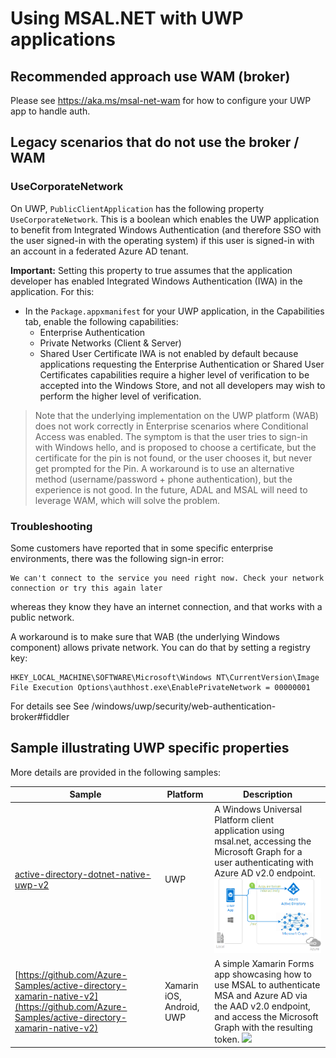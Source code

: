# Using MSAL.NET with UWP applications

## Recommended approach use WAM (broker)

Please see https://aka.ms/msal-net-wam for how to configure your UWP app to handle auth. 

## Legacy scenarios that do not use the broker / WAM

### UseCorporateNetwork

On UWP, `PublicClientApplication` has the following property ``UseCorporateNetwork``. This is a boolean which enables the UWP application to benefit from Integrated Windows Authentication (and therefore SSO with the user signed-in with the operating system) if this user is signed-in with an account in a federated Azure AD tenant. 

**Important:**
Setting this property to true assumes that the application developer has enabled Integrated Windows Authentication (IWA) in the application. For this:
- In the ``Package.appxmanifest`` for your UWP application, in the Capabilities tab, enable the following capabilities:
	- Enterprise Authentication
	- Private Networks (Client & Server)
	- Shared User Certificate
IWA is not enabled by default because applications requesting the Enterprise Authentication or Shared User Certificates capabilities require a higher level of verification to be accepted into the Windows Store, and not all developers may wish to perform the higher level of verification. 

> Note that the underlying implementation on the UWP platform (WAB) does not work correctly in Enterprise scenarios where Conditional Access was enabled. The symptom is that the user tries to sign-in with Windows hello, and is proposed to choose a certificate, but the certificate for the pin is not found, or the user chooses it, but never get prompted for the Pin. A workaround is to use an alternative method (username/password + phone authentication), but the experience is not good. In the future, ADAL and MSAL will need to leverage WAM, which will solve the problem.

### Troubleshooting

Some customers have reported that in some specific enterprise environments, there was the following sign-in error:
```Text
We can't connect to the service you need right now. Check your network connection or try this again later
```

whereas they know they have an internet connection, and that works with a public network.


A workaround is to make sure that WAB (the underlying Windows component) allows private network. You can do that by setting a registry key:

```Text
HKEY_LOCAL_MACHINE\SOFTWARE\Microsoft\Windows NT\CurrentVersion\Image File Execution Options\authhost.exe\EnablePrivateNetwork = 00000001
```

For details see See /windows/uwp/security/web-authentication-broker#fiddler


## Sample illustrating UWP specific properties
More details are provided in the following samples:

Sample | Platform | Description 
------ | -------- | -----------
[active-directory-dotnet-native-uwp-v2](https://github.com/azure-samples/active-directory-dotnet-native-uwp-v2) | UWP | A Windows Universal Platform client application using msal.net, accessing the Microsoft Graph for a user authenticating with Azure AD v2.0 endpoint. ![](https://github.com/Azure-Samples/active-directory-dotnet-native-uwp-v2/blob/master/ReadmeFiles/Topology.png)
[https://github.com/Azure-Samples/active-directory-xamarin-native-v2](https://github.com/Azure-Samples/active-directory-xamarin-native-v2) | Xamarin iOS, Android, UWP | A simple Xamarin Forms app showcasing how to use MSAL to authenticate MSA and Azure AD via the AAD v2.0 endpoint, and access the Microsoft Graph with the resulting token. ![](https://github.com/Azure-Samples/active-directory-xamarin-native-v2/blob/master/ReadmeFiles/Topology.png)